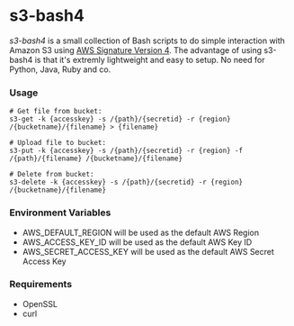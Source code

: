 # s3-bash4

_s3-bash4_ is a small collection of Bash scripts to do simple interaction with Amazon S3 using [AWS Signature Version 4](http://docs.aws.amazon.com/AmazonS3/latest/API/sig-v4-authenticating-requests.html). The advantage of using s3-bash4 is that it's extremly lightweight and easy to setup. No need for Python, Java, Ruby and co.

### Usage
    # Get file from bucket:
    s3-get -k {accesskey} -s /{path}/{secretid} -r {region} /{bucketname}/{filename} > {filename}

    # Upload file to bucket:
    s3-put -k {accesskey} -s /{path}/{secretid} -r {region} -f /{path}/{filename} /{bucketname}/{filename}

    # Delete from bucket:
    s3-delete -k {accesskey} -s /{path}/{secretid} -r {region} /{bucketname}/{filename}

### Environment Variables
  - AWS_DEFAULT_REGION will be used as the default AWS Region
  - AWS_ACCESS_KEY_ID will be used as the default AWS Key ID
  - AWS_SECRET_ACCESS_KEY will be used as the default AWS Secret Access Key

### Requirements
  - OpenSSL
  - curl

